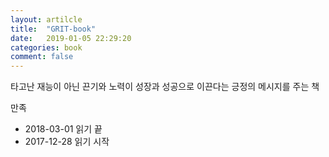 ```yaml
---
layout: artilcle
title:  "GRIT-book"
date:   2019-01-05 22:29:20
categories: book
comment: false
---
```


타고난 재능이 아닌 끈기와 노력이 성장과 성공으로 이끈다는 긍정의 메시지를 주는 책

만족

- 2018-03-01 읽기 끝
- 2017-12-28 읽기 시작

